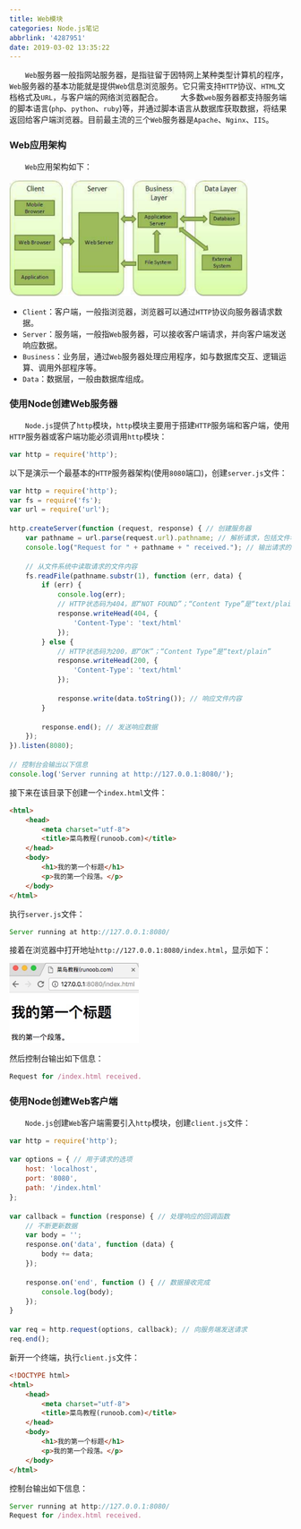 ```yaml
---
title: Web模块
categories: Node.js笔记
abbrlink: '4287951'
date: 2019-03-02 13:35:22
---
```

&emsp;&emsp;`Web`服务器一般指网站服务器，是指驻留于因特网上某种类型计算机的程序，`Web`服务器的基本功能就是提供`Web`信息浏览服务。它只需支持`HTTP`协议、`HTML`文档格式及`URL`，与客户端的网络浏览器配合。<!--more-->
&emsp;&emsp;大多数`web`服务器都支持服务端的脚本语言(`php`、`python`、`ruby`)等，并通过脚本语言从数据库获取数据，将结果返回给客户端浏览器。目前最主流的三个`Web`服务器是`Apache`、`Nginx`、`IIS`。

### Web应用架构

&emsp;&emsp;`Web`应用架构如下：

<img src="./Web模块/1.png" height="208" width="426">

- `Client`：客户端，一般指浏览器，浏览器可以通过`HTTP`协议向服务器请求数据。
- `Server`：服务端，一般指`Web`服务器，可以接收客户端请求，并向客户端发送响应数据。
- `Business`：业务层，通过`Web`服务器处理应用程序，如与数据库交互、逻辑运算、调用外部程序等。
- `Data`：数据层，一般由数据库组成。

### 使用Node创建Web服务器

&emsp;&emsp;`Node.js`提供了`http`模块，`http`模块主要用于搭建`HTTP`服务端和客户端，使用`HTTP`服务器或客户端功能必须调用`http`模块：

``` javascript
var http = require('http');
```

以下是演示一个最基本的`HTTP`服务器架构(使用`8080`端口)，创建`server.js`文件：

``` javascript
var http = require('http');
var fs = require('fs');
var url = require('url');
​
http.createServer(function (request, response) { // 创建服务器
    var pathname = url.parse(request.url).pathname; // 解析请求，包括文件名
    console.log("Request for " + pathname + " received."); // 输出请求的文件名
​
    // 从文件系统中读取请求的文件内容
    fs.readFile(pathname.substr(1), function (err, data) {
        if (err) {
            console.log(err);
            // HTTP状态码为404，即“NOT FOUND”；“Content Type”是“text/plain”
            response.writeHead(404, {
                'Content-Type': 'text/html'
            });
        } else {
            // HTTP状态码为200，即“OK”；“Content Type”是“text/plain”
            response.writeHead(200, {
                'Content-Type': 'text/html'
            });
​
            response.write(data.toString()); // 响应文件内容
        }
​
        response.end(); // 发送响应数据
    });
}).listen(8080);
​
// 控制台会输出以下信息
console.log('Server running at http://127.0.0.1:8080/');
```

接下来在该目录下创建一个`index.html`文件：

``` html
<html>
    <head>
        <meta charset="utf-8">
        <title>菜鸟教程(runoob.com)</title>
    </head>
    <body>
        <h1>我的第一个标题</h1>
        <p>我的第一个段落。</p>
    </body>
</html>
```

执行`server.js`文件：

``` javascript
Server running at http://127.0.0.1:8080/
```

接着在浏览器中打开地址`http://127.0.0.1:8080/index.html`，显示如下：

<img src="./Web模块/2.png">

然后控制台输出如下信息：

``` javascript
Request for /index.html received.
```

### 使用Node创建Web客户端

&emsp;&emsp;`Node.js`创建`Web`客户端需要引入`http`模块，创建`client.js`文件：

``` javascript
var http = require('http');
​
var options = { // 用于请求的选项
    host: 'localhost',
    port: '8080',
    path: '/index.html'
};
​
var callback = function (response) { // 处理响应的回调函数
    // 不断更新数据
    var body = '';
    response.on('data', function (data) {
        body += data;
    });
​
    response.on('end', function () { // 数据接收完成
        console.log(body);
    });
}
​
var req = http.request(options, callback); // 向服务端发送请求
req.end();
```

新开一个终端，执行`client.js`文件：

``` html
<!DOCTYPE html>
<html>
    <head>
        <meta charset="utf-8">
        <title>菜鸟教程(runoob.com)</title>
    </head>
    <body>
        <h1>我的第一个标题</h1>
        <p>我的第一个段落。</p>
    </body>
</html>
```

控制台输出如下信息：

``` javascript
Server running at http://127.0.0.1:8080/
Request for /index.html received.
```